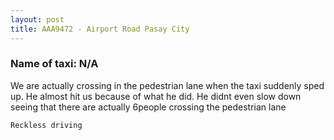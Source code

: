 ```yaml
---
layout: post
title: AAA9472 - Airport Road Pasay City
---
```


### Name of taxi: N/A

We are actually crossing in the pedestrian lane when the taxi suddenly sped up. He almost hit us because of what he did. He didnt even slow down seeing that there are actually 6people crossing the pedestrian lane

```Reckless driving```
